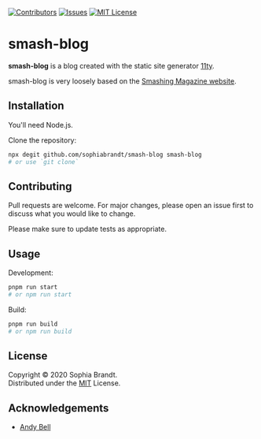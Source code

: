 [![Contributors][contributors-shield]][contributors-url]
[![Issues][issues-shield]][issues-url]
[![MIT License][license-shield]][license-url]

# smash-blog

**smash-blog** is a blog created with the static site generator [11ty][11ty].

smash-blog is very loosely based on the [Smashing Magazine website][smashmag].

## Installation

You'll need Node.js.

Clone the repository:

```bash
npx degit github.com/sophiabrandt/smash-blog smash-blog
# or use `git clone`
```

## Contributing

Pull requests are welcome. For major changes, please open an issue first to discuss what you would like to change.

Please make sure to update tests as appropriate.

## Usage

Development:

```bash
pnpm run start
# or npm run start
```

Build:

```bash
pnpm run build
# or npm run build
```

## License

Copyright &copy; 2020 Sophia Brandt.  
Distributed under the [MIT](https://choosealicense.com/licenses/mit/) License.


## Acknowledgements

- [Andy Bell](https://piccalil.li/course/learn-eleventy-from-scratch/)

[11ty]: https://www.11ty.dev/
[smashmag]: https://www.smashingmagazine.com/

[contributors-shield]: https://img.shields.io/github/contributors/sophiabrandt/smash-blog.svg?style=flat-square
[contributors-url]: https://github.com/sophiabrandt/smash-blog/graphs/contributors
[issues-shield]: https://img.shields.io/github/issues/sophiabrandt/smash-blog.svg?style=flat-square
[issues-url]: https://github.com/sophiabrandt/smash-blog/issues
[license-shield]: https://img.shields.io/github/license/sophiabrandt/smash-blog.svg?style=flat-square
[license-url]: https://github.com/sophiabrandt/smash-blog/blob/master/LICENSE.txt
